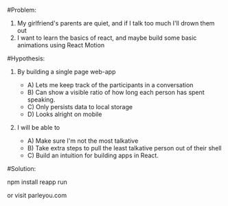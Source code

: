 #Problem:
1.  My girlfriend's parents are quiet, and if I talk too much I'll drown them out
2.  I want to learn the basics of react, and maybe build some basic animations using React Motion


#Hypothesis:
1. By building a single page web-app
    + A)  Lets me keep track of the participants in a conversation
    + B)  Can show a visible ratio of how long each person has spent speaking.
    + C)  Only persists data to local storage
    + D)  Looks alright on mobile

2. I will be able to 
    + A)  Make sure I'm not the most talkative
    + B)  Take extra steps to pull the least talkative person out of their shell
    + C)  Build an intuition for building apps in React. 


#Solution:

  npm install
  reapp run
  
  or visit parleyou.com 
